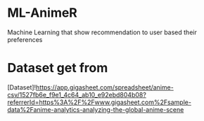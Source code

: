 # ML-AnimeR
Machine Learning that show recommendation to user based their preferences

# Dataset get from
[Dataset]!https://app.gigasheet.com/spreadsheet/anime-csv/1527fb6e_f9e1_4c64_ab10_e92ebd804b08?referrerId=https%3A%2F%2Fwww.gigasheet.com%2Fsample-data%2Fanime-analytics-analyzing-the-global-anime-scene
